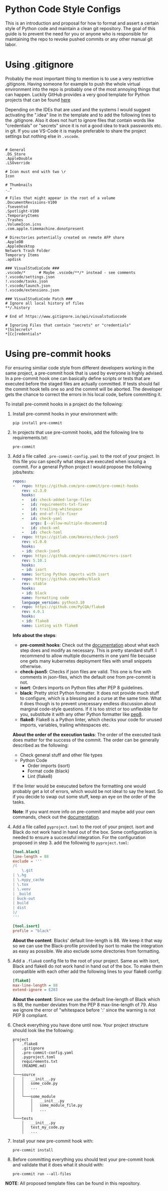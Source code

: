 # Python Code Style Configs
This is an introduction and proposal for how to format and assert a certain style of Python code and maintain a clean git repository.
The goal of this guide is to prevent the need for you or anyone who is responsible for
maintaining the repo to revoke pushed commits or any other manual git labor.

# Using .gitignore
Probably the most important thing to mention is to use a very restrictive .gitignore.
Having someone for example to push the whole virtual environment into the
repo is probably one of the most annoying things that can happen.
Luckily GitHub provides a very good template for Python projects that can be found [here](https://github.com/github/gitignore/blob/main/Python.gitignore)

Depending on the IDEs that are used and the systems I would suggest activating the ".idea" line in the template and
to add the following lines to the .gitignore.
Also it does not hurt to ignore files that contain words like
"credentials" or "secrets" since it is not a good idea to track passwords etc. in git.
If you use VS-Code it is maybe preferable to share the project
settings but nothing else in ```.vscode```.
```

# General
.DS_Store
.AppleDouble
.LSOverride

# Icon must end with two \r
Icon

# Thumbnails
._*

# Files that might appear in the root of a volume
.DocumentRevisions-V100
.fseventsd
.Spotlight-V100
.TemporaryItems
.Trashes
.VolumeIcon.icns
.com.apple.timemachine.donotpresent

# Directories potentially created on remote AFP share
.AppleDB
.AppleDesktop
Network Trash Folder
Temporary Items
.apdisk

### VisualStudioCode ###
.vscode/*      # Maybe .vscode/**/* instead - see comments
!.vscode/settings.json
!.vscode/tasks.json
!.vscode/launch.json
!.vscode/extensions.json

### VisualStudioCode Patch ###
# Ignore all local history of files
**/.history

# End of https://www.gitignore.io/api/visualstudiocode

# Ignoring Files that contain "secrets" or "credentials"
*[Ss]ecrets*
*[Cc]redentials*
```

# Using pre-commit hooks
For ensuring similiar code style from different developers working in the same project,
a pre-commit hook that is used by everyone is highly advised.
In a pre-commit hook one can basically define scripts or tests that are executed
before the staged files are actually committed.
If tests should fail the commit hook tells one so and the commit will be aborted.
The developer gets the chance to correct the errors in his local code, before committing it.

To install pre-commit hooks in a project do the following:
1. Install pre-commit hooks in your environment with:
    ```
    pip install pre-commit
    ```

2. In projects that use pre-commit hooks,
add the following line to requirements.txt:
    ```
    pre-commit
    ```

3. Add a file called ```.pre-commit-config.yaml``` to the root of your project.
In this file you can specify what steps are executed when issuing a commit.
For a general Python project I would propose the following jobs/tests:

    ```yaml
    repos:
    -   repo: https://github.com/pre-commit/pre-commit-hooks
        rev: v2.3.0
        hooks:
        -   id: check-added-large-files
        -   id: requirements-txt-fixer
        -   id: trailing-whitespace
        -   id: end-of-file-fixer
        -   id: check-yaml
            args: [--allow-multiple-documents]
        -   id: check-xml
        -   id: check-toml
    -   repo: https://gitlab.com/bmares/check-json5
        rev: v1.0.0
        hooks:
        - id: check-json5
    -   repo: https://github.com/pre-commit/mirrors-isort
        rev: 5.10.1
        hooks:
        - id: isort
        name: Sorting Python imports with isort
    -   repo: https://github.com/ambv/black
        rev: stable
        hooks:
        - id: black
        name: Formatting code
        language_version: python3.10
    -   repo: https://github.com/PyCQA/flake8
        rev: 4.0.1
        hooks:
        - id: flake8
        name: Linting with flake8
    ```
    **Info about the steps**:
    - **pre-commit hooks**:  Check out the [documentation](https://pre-commit.com/hooks.html)  about what each
        step does and modify as necessary. This is pretty standard stuff. 
        I recommend to allow multiple documents in one yaml file becuase one gets many kubernetes 
        deployment files with small snippets otherwise.
    - **check-json5**: Checks if json files are valid.
        This one is fine with comments in json-files,
        which the default one from pre-commit is not.
    - **isort**: Orders imports on Python files after PEP 8 guidelines.
    - **black**: Pretty strict Python formatter.
        It does not provide much stuff to configure, which
        is a blessing and a curse at the same time.
        What it does though is to prevent unecessary endless discussion
        about marginal code-style questions.
        If it is too strict or too unflexible for you, substitute it with any other
        Python formatter like [pep8](https://pypi.org/project/autopep8/).
    - **flake8**: Flake8 is a Python linter, which checks your code for
        unused imports, variables, trailing whitespaces etc.

    **About the order of the execution tasks**: The order of the executed task does
    matter for the success of the commit. The order can be generally described
    as the following:
    - Check general stuff and other file types
    - Python Code
        - Order imports (isort)
        - Format code (black)
        - Lint (flake8)

    If the linter would be exeucuted before the formatting one would probably
    get a lot of errors, which would be not ideal to say the least.
    So if you decide to swap out some stuff, keep an eye on the order of the
    tasks.

    **Note**: If you want more info on pre-commit and maybe add your own commands, 
    check out the [documentation](https://pre-commit.com/index.html).

4. Add a file called ```pyproject.toml``` to the root of your project.
isort and Black do not work hand in hand out of the box.
Some configuratiion is needed to ensure a successful integration.
For the configuration proposed in step 3. add the following to ```pyproject.toml```:
    ```toml
    [tool.black]
    line-length = 88
    exclude = '''
    /(
        \.git
    | \.hg
    | \.mypy_cache
    | \.tox
    | \.venv
    | _build
    | buck-out
    | build
    | dist
    )/
    '''

    [tool.isort]
    profile = "black"
    ```
    **About the content**: Blacks' default line-length is 88. We keep it that way
    so we can use the Black-profile provided by isort to make the integration as easy as possible.
    We also exclude some directories from formatting.

5. Add a ```.flake8``` config file to the root of your project.
Same as with isort, Black and flake8 do not work hand in hand out of the box.
To make them compatible with each other add the following lines
to your flake8 config:
    ```ini
    [flake8]
    max-line-length = 88
    extend-ignore = E203
    ```
    **About the content**: Since we use the default line-length of Black which is 88,
    the number deviates from the PEP 8 max-line-length of 79.
    Also we ignore the error of "whitespace before ':' since the warning is not PEP 8
    compliant.

6. Check everything you have done until now. Your project structure should look
like the following:
    ```
    project
    │   .flake8
    │   .gitignore
    │   .pre-commit-config.yaml
    │   .pyproject.toml
    │   requirements.txt
    │   (README.md)
    │
    └───source
    │   │   __init__.py
    │   │   some_code.py
    │   │   ...
    │   │
    │   └───some_module
    │       │   __init__.py
    │       │   some_module_file.py
    │       │   ...
    │
    └───tests
        │   __init__.py
        │   test_my_code.py
        │   ...
    ```

7. Install your new pre-commit hook with:
    ```
    pre-commit install
    ```
8. Before committing everything you should test your pre-commit hook and
validate that it does what it should with:
    ```
    pre-commit run --all-files
    ```
**NOTE**: All proposed template files can be found in this repository.
